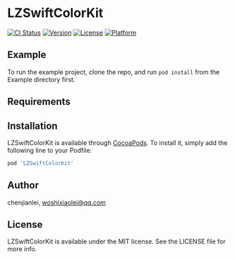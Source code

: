 # LZSwiftColorKit

[![CI Status](https://img.shields.io/travis/chenjianlei/LZSwiftColorKit.svg?style=flat)](https://travis-ci.org/chenjianlei/LZSwiftColorKit)
[![Version](https://img.shields.io/cocoapods/v/LZSwiftColorKit.svg?style=flat)](https://cocoapods.org/pods/LZSwiftColorKit)
[![License](https://img.shields.io/cocoapods/l/LZSwiftColorKit.svg?style=flat)](https://cocoapods.org/pods/LZSwiftColorKit)
[![Platform](https://img.shields.io/cocoapods/p/LZSwiftColorKit.svg?style=flat)](https://cocoapods.org/pods/LZSwiftColorKit)

## Example

To run the example project, clone the repo, and run `pod install` from the Example directory first.

## Requirements

## Installation

LZSwiftColorKit is available through [CocoaPods](https://cocoapods.org). To install
it, simply add the following line to your Podfile:

```ruby
pod 'LZSwiftColorKit'
```

## Author

chenjianlei, woshixiaolei@qq.com

## License

LZSwiftColorKit is available under the MIT license. See the LICENSE file for more info.
